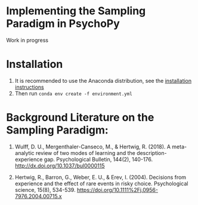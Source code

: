 # Implementing the Sampling Paradigm in PsychoPy

Work in progress


# Installation

1. It is recommended to use the Anaconda distribution, see the
[installation instructions](http://docs.continuum.io/anaconda/install/)
2. Then run `conda env create -f environment.yml`


# Background Literature on the Sampling Paradigm:

1. Wulff, D. U., Mergenthaler-Canseco, M., & Hertwig, R. (2018). A meta-analytic review of two modes of learning and the description-experience gap. Psychological Bulletin, 144(2), 140-176. http://dx.doi.org/10.1037/bul0000115

2. Hertwig, R., Barron, G., Weber, E. U., & Erev, I. (2004). Decisions from experience and the effect of rare events in risky choice. Psychological science, 15(8), 534-539. https://doi.org/10.1111%2Fj.0956-7976.2004.00715.x
